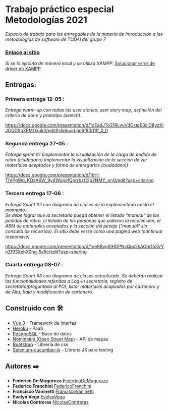 # Trabajo práctico especial Metodologías 2021

_Espacio de trabajo para los entregables de la materia de Introducción a las metodologías de software de TUDAI del grupo 7_

### [Enlace al sitio](https://federico-de-muguruza.github.io/tpe_metodologias/#/)

*Si se lo ejecuta de manera local y se utiliza XAMPP:* [Solucionar error de driver en XAMPP](https://parzibyte.me/blog/2019/06/04/php-habilitar-extension-postgres-pdo-windows/)

## Entregas:

### Primera entrega 12-05 :
_Entrega warm-up con todas las user stories, user story map, definición del criterio de done y prototipo (sketch)._

https://docs.google.com/presentation/d/1oEadJTo31RLvuVdCsteE3clD8yzXiJGQDXgZRMOxuk0/edit#slide=id.gc6f80d1ff_0_0

### Segunda entrega 27-05 :
_Entrega sprint #1 (Implementar la visualización de la carga de pedido de retiro (ciudadano) Implementar la visualización de la sección de ver materiales aceptados y forma de entregarlos (ciudadano))_

https://docs.google.com/presentation/d/1bH-TIVPgWp_KQzA6W_9y4WopxfQprrbzC2g2NMY_pnQ/edit?usp=sharing

### Tercera entrega 17-06 :
_Entrega Sprint #2 con diagrama de clases de lo implementado hasta el momento. <br> Se debe lograr que la secretaria pueda obtener el listado "manual" de los pedidos de retiro, el listado de las personas que pidieron la recolección, el ABM de materiales aceptados y la sección del pesaje ("manual" sin consulta de recorrido).  El sitio debe verse como una pagina web (continuar responsive)_

https://docs.google.com/presentation/d/1oe8ByqSlHGPNsQpx2kAObGb3VYnZf93XehX0hg-5x5c/edit?usp=sharing

### Cuarta entrega 08-07 :
_Entrega Sprint #3 con diagrama de clases actualizado.
Se deberán realizar las funcionalidades referidas a Log-in secretaria, registro de secretaria(preguntado al PO), listar materiales acopiados por cartonero y de Alta, baja y modificación de cartonero._

## Construido con 🛠️

* [Vue 3](https://v3.vuejs.org/guide/introduction.html) - Framework de interfaz
* [Heroku](https://www.heroku.com) - PaaS
* [PostgreSQL](https://www.postgresql.org) - Base de datos
* [Nominatim (Open Street Map)](https://nominatim.org/release-docs/latest/api/Search/) - API de mapas
* [Bootstrap](https://getbootstrap.com) - Librería de css
* [Selenium-cucumber-js](https://www.npmjs.com/package/selenium-cucumber-js) - Libreria JS para testing

## Autores ✒️

* **Federico De Muguruza** [FedericoDeMuguruza](https://github.com/Federico-de-Muguruza)
* **Federico Franchini** [FedericoFranchini](https://github.com/franf16)
* **Francisco Vaninetti** [FranciscoVaninetti](https://github.com/FrankZappato)
* **Evelyn Vega** [EvelynVega](https://github.com/Evynith)
* **Nicolas Contreras** [NicolasContreras](https://github.com/nicocontreras5)
